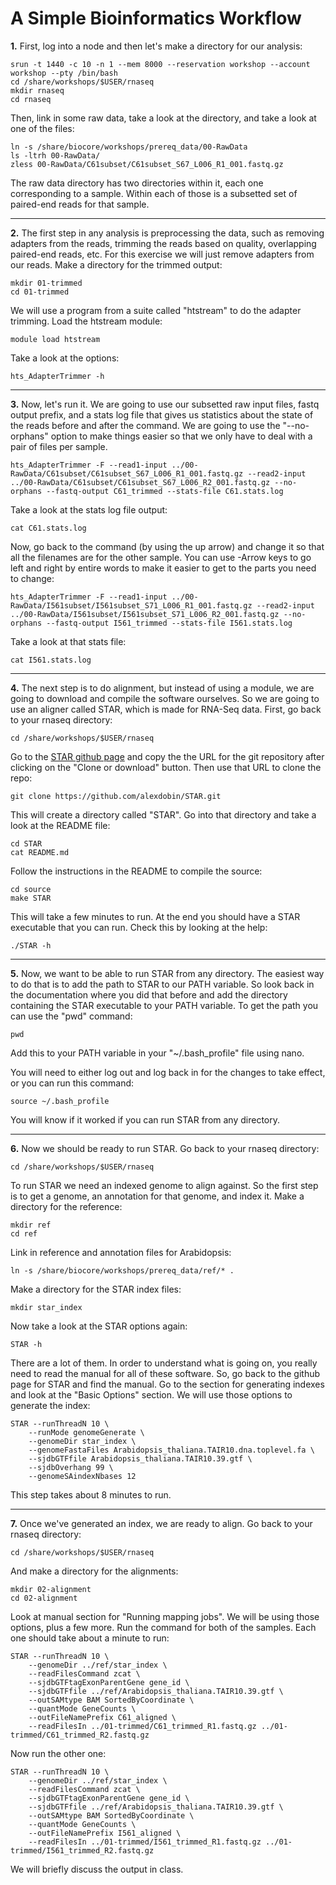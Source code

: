 A Simple Bioinformatics Workflow
=================================

**1\.** First, log into a node and then let's make a directory for our analysis:

    srun -t 1440 -c 10 -n 1 --mem 8000 --reservation workshop --account workshop --pty /bin/bash
	cd /share/workshops/$USER/rnaseq
	mkdir rnaseq
	cd rnaseq

Then, link in some raw data, take a look at the directory, and take a look at one of the files:

	ln -s /share/biocore/workshops/prereq_data/00-RawData
	ls -ltrh 00-RawData/
	zless 00-RawData/C61subset/C61subset_S67_L006_R1_001.fastq.gz

The raw data directory has two directories within it, each one corresponding to a sample. Within each of those is a subsetted set of paired-end reads for that sample.

---

**2\.** The first step in any analysis is preprocessing the data, such as removing adapters from the reads, trimming the reads based on quality, overlapping paired-end reads, etc. For this exercise we will just remove adapters from our reads. Make a directory for the trimmed output:

	mkdir 01-trimmed
	cd 01-trimmed

We will use a program from a suite called "htstream" to do the adapter trimming. Load the htstream module:

	module load htstream

Take a look at the options:

	hts_AdapterTrimmer -h

---

**3\.** Now, let's run it. We are going to use our subsetted raw input files, fastq output prefix, and a stats log file that gives us statistics about the state of the reads before and after the command. We are going to use the "--no-orphans" option to make things easier so that we only have to deal with a pair of files per sample.

	hts_AdapterTrimmer -F --read1-input ../00-RawData/C61subset/C61subset_S67_L006_R1_001.fastq.gz --read2-input ../00-RawData/C61subset/C61subset_S67_L006_R2_001.fastq.gz --no-orphans --fastq-output C61_trimmed --stats-file C61.stats.log

Take a look at the stats log file output:

	cat C61.stats.log

Now, go back to the command (by using the up arrow) and change it so that all the filenames are for the other sample. You can use <Ctrl>-Arrow keys to go left and right by entire words to make it easier to get to the parts you need to change:

	hts_AdapterTrimmer -F --read1-input ../00-RawData/I561subset/I561subset_S71_L006_R1_001.fastq.gz --read2-input ../00-RawData/I561subset/I561subset_S71_L006_R2_001.fastq.gz --no-orphans --fastq-output I561_trimmed --stats-file I561.stats.log

Take a look at that stats file:

	cat I561.stats.log

---

**4\.** The next step is to do alignment, but instead of using a module, we are going to download and compile the software ourselves. So we are going to use an aligner called STAR, which is made for RNA-Seq data. First, go back to your rnaseq directory:

	cd /share/workshops/$USER/rnaseq

Go to the [STAR github page](https://github.com/alexdobin/STAR) and copy the the URL for the git repository after clicking on the "Clone or download" button. Then use that URL to clone the repo:

	git clone https://github.com/alexdobin/STAR.git

This will create a directory called "STAR". Go into that directory and take a look at the README file:

	cd STAR
	cat README.md

Follow the instructions in the README to compile the source:

	cd source
	make STAR

This will take a few minutes to run. At the end you should have a STAR executable that you can run. Check this by looking at the help:

	./STAR -h

---

**5\.** Now, we want to be able to run STAR from any directory. The easiest way to do that is to add the path to STAR to our PATH variable. So look back in the documentation where you did that before and add the directory containing the STAR executable to your PATH variable. To get the path you can use the "pwd" command:

	pwd

Add this to your PATH variable in your "~/.bash_profile" file using nano.

You will need to either log out and log back in for the changes to take effect, or you can run this command:

	source ~/.bash_profile

You will know if it worked if you can run STAR from any directory.

---

**6\.** Now we should be ready to run STAR. Go back to your rnaseq directory:

	cd /share/workshops/$USER/rnaseq

To run STAR we need an indexed genome to align against. So the first step is to get a genome, an annotation for that genome, and index it. Make a directory for the reference:

	mkdir ref
	cd ref

Link in reference and annotation files for Arabidopsis:

	ln -s /share/biocore/workshops/prereq_data/ref/* .

Make a directory for the STAR index files:

	mkdir star_index

Now take a look at the STAR options again:

	STAR -h

There are a lot of them. In order to understand what is going on, you really need to read the manual for all of these software. So, go back to the github page for STAR and find the manual. Go to the section for generating indexes and look at the "Basic Options" section. We will use those options to generate the index:

	STAR --runThreadN 10 \
		--runMode genomeGenerate \
		--genomeDir star_index \
		--genomeFastaFiles Arabidopsis_thaliana.TAIR10.dna.toplevel.fa \
		--sjdbGTFfile Arabidopsis_thaliana.TAIR10.39.gtf \
		--sjdbOverhang 99 \
        --genomeSAindexNbases 12

This step takes about 8 minutes to run.

---

**7\.** Once we've generated an index, we are ready to align. Go back to your rnaseq directory:

	cd /share/workshops/$USER/rnaseq

And make a directory for the alignments:

	mkdir 02-alignment
	cd 02-alignment

Look at manual section for "Running mapping jobs". We will be using those options, plus a few more. Run the command for both of the samples. Each one should take about a minute to run:

	STAR --runThreadN 10 \
		--genomeDir ../ref/star_index \
		--readFilesCommand zcat \
		--sjdbGTFtagExonParentGene gene_id \
		--sjdbGTFfile ../ref/Arabidopsis_thaliana.TAIR10.39.gtf \
		--outSAMtype BAM SortedByCoordinate \
		--quantMode GeneCounts \
		--outFileNamePrefix C61_aligned \
		--readFilesIn ../01-trimmed/C61_trimmed_R1.fastq.gz ../01-trimmed/C61_trimmed_R2.fastq.gz

Now run the other one:

	STAR --runThreadN 10 \
		--genomeDir ../ref/star_index \
		--readFilesCommand zcat \
		--sjdbGTFtagExonParentGene gene_id \
		--sjdbGTFfile ../ref/Arabidopsis_thaliana.TAIR10.39.gtf \
		--outSAMtype BAM SortedByCoordinate \
		--quantMode GeneCounts \
		--outFileNamePrefix I561_aligned \
		--readFilesIn ../01-trimmed/I561_trimmed_R1.fastq.gz ../01-trimmed/I561_trimmed_R2.fastq.gz

We will briefly discuss the output in class.
